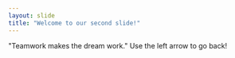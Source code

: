 ```yaml
---
layout: slide
title: "Welcome to our second slide!"
---
```

"Teamwork makes the dream work."
Use the left arrow to go back!
